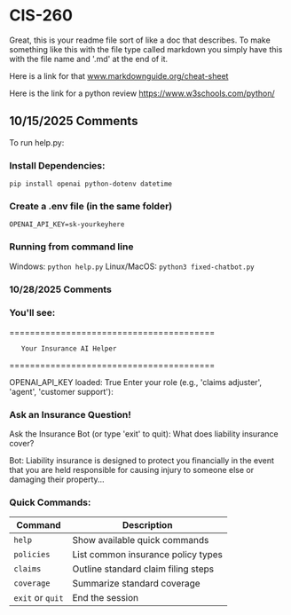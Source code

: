 # CIS-260

Great, this is your readme file sort of like a doc that describes. To make something like this with the file type called markdown you simply have this with the file name and '.md' at the end of it. 

Here is a link for that www.markdownguide.org/cheat-sheet

Here is the link for a python review https://www.w3schools.com/python/

## 10/15/2025 Comments

To run help.py:


### Install Dependencies: 
`pip install openai python-dotenv datetime`

### Create a .env file (in the same folder)
`OPENAI_API_KEY=sk-yourkeyhere`

### Running from command line

Windows: `python help.py`
Linux/MacOS: `python3 fixed-chatbot.py`

### 10/28/2025 Comments

### You'll see:


========================================

       Your Insurance AI Helper
       
========================================


OPENAI_API_KEY loaded: True
Enter your role (e.g., 'claims adjuster', 'agent', 'customer support'):

### Ask an Insurance Question!
Ask the Insurance Bot (or type 'exit' to quit): What does liability insurance cover?

Bot: Liability insurance is designed to protect you financially in the event that you are held responsible for causing injury to someone else or damaging their property...

### Quick Commands: 

| Command          | Description                         |
| ---------------- | ----------------------------------- |
| `help`           | Show available quick commands       |
| `policies`       | List common insurance policy types  |
| `claims`         | Outline standard claim filing steps |
| `coverage`       | Summarize standard coverage         |
| `exit` or `quit` | End the session                     |
